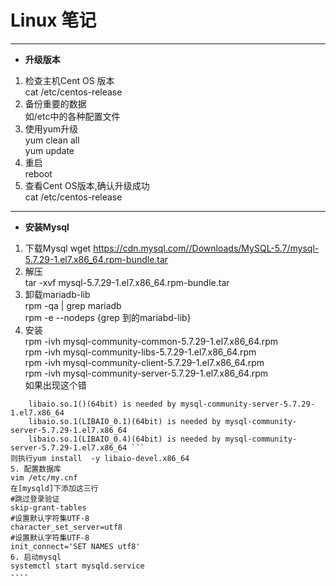# Linux 笔记
----
 - **升级版本**   
1. 检查主机Cent OS 版本   
cat /etc/centos-release   
2. 备份重要的数据   
  如/etc中的各种配置文件    
3. 使用yum升级    
    yum clean all    
    yum update    
4. 重启    
   reboot    
5. 查看Cent OS版本,确认升级成功    
   cat /etc/centos-release    
----
 - **安装Mysql**   
1. 下载Mysql
wget https://cdn.mysql.com//Downloads/MySQL-5.7/mysql-5.7.29-1.el7.x86_64.rpm-bundle.tar   
2. 解压  
tar -xvf mysql-5.7.29-1.el7.x86_64.rpm-bundle.tar    
3. 卸载mariadb-lib    
rpm -qa | grep mariadb        
rpm -e --nodeps {grep 到的mariabd-lib}   
4. 安装  
rpm -ivh mysql-community-common-5.7.29-1.el7.x86_64.rpm   
rpm -ivh mysql-community-libs-5.7.29-1.el7.x86_64.rpm   
rpm -ivh mysql-community-client-5.7.29-1.el7.x86_64.rpm   
rpm -ivh mysql-community-server-5.7.29-1.el7.x86_64.rpm  
如果出现这个错    
``` error: Failed dependencies:   
	libaio.so.1()(64bit) is needed by mysql-community-server-5.7.29-1.el7.x86_64   
	libaio.so.1(LIBAIO_0.1)(64bit) is needed by mysql-community-server-5.7.29-1.el7.x86_64   
	libaio.so.1(LIBAIO_0.4)(64bit) is needed by mysql-community-server-5.7.29-1.el7.x86_64 ```   
则执行yum install  -y libaio-devel.x86_64     
5. 配置数据库       
vim /etc/my.cnf           
在[mysqld]下添加这三行   
#跳过登录验证   
skip-grant-tables   
#设置默认字符集UTF-8   
character_set_server=utf8   
#设置默认字符集UTF-8   
init_connect='SET NAMES utf8'   
6. 启动mysql   
systemctl start mysqld.service          
----


